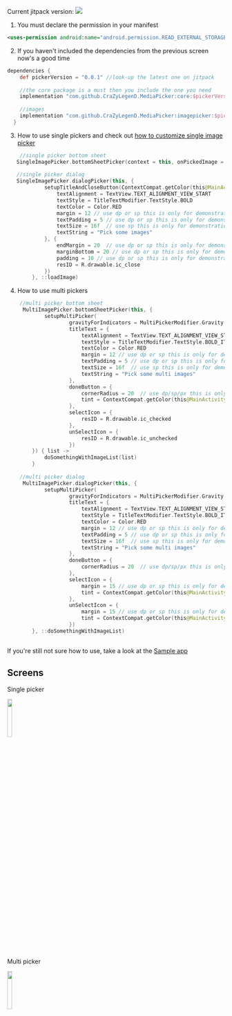 

Current jitpack version: [![](https://jitpack.io/v/CraZyLegenD/MediaPicker.svg)](https://jitpack.io/#CraZyLegenD/MediaPicker)

1. You must declare the permission in your manifest
```xml
<uses-permission android:name="android.permission.READ_EXTERNAL_STORAGE" />
```
2. If you haven't included the dependencies from the previous screen now's a good time
```gradle
dependencies {
    def pickerVersion = "0.0.1" //look-up the latest one on jitpack 
    
    //the core package is a must then you include the one you need
    implementation "com.github.CraZyLegenD.MediaPicker:core:$pickerVersion"
    
    //images
    implementation "com.github.CraZyLegenD.MediaPicker:imagepicker:$pickerVersion"
  }
```
3. How to use single pickers and check out [how to customize single image picker](https://github.com/CraZyLegenD/MediaPicker/wiki/Single-audio-video-picker-customization)
```kotlin
    //single picker bottom sheet
   SingleImagePicker.bottomSheetPicker(context = this, onPickedImage = ::loadImage)
   
   //single picker dialog
   SingleImagePicker.dialogPicker(this, {
            setupTitleAndCloseButton(ContextCompat.getColor(this@MainActivity, R.color.colorPrimaryDark), {
                textAlignment = TextView.TEXT_ALIGNMENT_VIEW_START
                textStyle = TitleTextModifier.TextStyle.BOLD
                textColor = Color.RED
                margin = 12 // use dp or sp this is only for demonstration purposes
                textPadding = 5 // use dp or sp this is only for demonstration purposes
                textSize = 16f  // use sp this is only for demonstration purposes
                textString = "Pick some images"
            }, {
                endMargin = 20  // use dp or sp this is only for demonstration purposes
                marginBottom = 20 // use dp or sp this is only for demonstration purposes
                padding = 10 // use dp or sp this is only for demonstration purposes
                resID = R.drawable.ic_close
            })
        }, ::loadImage)
```

4. How to use multi pickers
```kotlin
    //multi picker bottom sheet
     MultiImagePicker.bottomSheetPicker(this, {
            setupMultiPicker(
                    gravityForIndicators = MultiPickerModifier.Gravity.BOTTOM_LEFT,
                    titleText = {
                        textAlignment = TextView.TEXT_ALIGNMENT_VIEW_START
                        textStyle = TitleTextModifier.TextStyle.BOLD_ITALIC
                        textColor = Color.RED
                        margin = 12 // use dp or sp this is only for demonstration purposes
                        textPadding = 5 // use dp or sp this is only for demonstration purposes
                        textSize = 16f  // use sp this is only for demonstration purposes
                        textString = "Pick some multi images"
                    },
                    doneButton = {
                        cornerRadius = 20  // use dp/sp/px this is only for demonstration purposes
                        tint = ContextCompat.getColor(this@MainActivity, R.color.colorPrimaryDark)
                    },
                    selectIcon = {
                        resID = R.drawable.ic_checked
                    },
                    unSelectIcon = {
                        resID = R.drawable.ic_unchecked
                    })
        }) { list ->
            doSomethingWithImageList(list)
        }
    
    //multi picker dialog
     MultiImagePicker.dialogPicker(this, {
            setupMultiPicker(
                    gravityForIndicators = MultiPickerModifier.Gravity.TOP_RIGHT,
                    titleText = {
                        textAlignment = TextView.TEXT_ALIGNMENT_VIEW_START
                        textStyle = TitleTextModifier.TextStyle.BOLD_ITALIC
                        textColor = Color.RED
                        margin = 12 // use dp or sp this is only for demonstration purposes
                        textPadding = 5 // use dp or sp this is only for demonstration purposes
                        textSize = 16f  // use sp this is only for demonstration purposes
                        textString = "Pick some multi images"
                    },
                    doneButton = {
                        cornerRadius = 20  // use dp/sp/px this is only for demonstration purposes
                    },
                    selectIcon = {
                        margin = 15 // use dp or sp this is only for demonstration purposes
                        tint = ContextCompat.getColor(this@MainActivity, R.color.colorPrimary)
                    },
                    unSelectIcon = {
                        margin = 15 // use dp or sp this is only for demonstration purposes
                        tint = ContextCompat.getColor(this@MainActivity, R.color.colorPrimary)
                    })
        }, ::doSomethingWithImageList)
```
##
If you're still not sure how to use, take a look at the [Sample app](https://github.com/CraZyLegenD/MediaPicker/blob/master/app/src/main/java/com/crazylegend/mediapicker/MainActivity.kt) 

## Screens

Single picker

<img src="https://raw.githubusercontent.com/CraZyLegenD/MediaPicker/master/imagepicker/screens/screen_1.png" width="15%"></img>

Multi picker

<img src="https://raw.githubusercontent.com/CraZyLegenD/MediaPicker/master/imagepicker/screens/screen_3.png" width="15%"></img>
